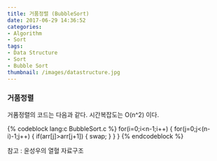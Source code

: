 ```yaml
---
title: 거품정렬 (BubbleSort)
date: 2017-06-29 14:36:52
categories:
- Algorithm
- Sort
tags:
- Data Structure
- Sort
- Bubble Sort
thumbnail: /images/datastructure.jpg
---
```

### 거품정렬
거품정렬의 코드는 다음과 같다.
시간복잡도는 O(n^2) 이다.


{% codeblock lang:c BubbleSort.c  %}
for(i=0;i<n-1;i++)
{
	for(j=0;j<(n-i)-1;j++)
	{
		if(arr[j]>arr[j+1])
		{
			swap;
		}
	}
}
{% endcodeblock %}

참고 : 윤성우의 열혈 자료구조
